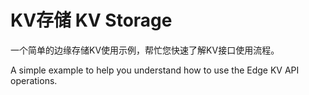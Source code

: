 # KV存储 KV Storage

一个简单的边缘存储KV使用示例，帮忙您快速了解KV接口使用流程。

A simple example to help you understand how to use the Edge KV API operations.
